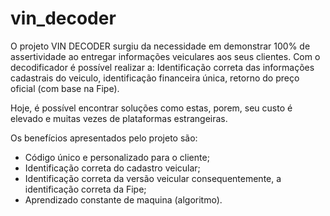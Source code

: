 # vin_decoder

O projeto VIN DECODER surgiu da necessidade em demonstrar 100% de
assertividade ao entregar informações veiculares aos seus clientes. Com o
decodificador é possível realizar a: Identificação correta das informações cadastrais
do veiculo, identificação financeira única, retorno do preço oficial (com base na
Fipe).

Hoje, é possível encontrar soluções como estas, porem, seu custo é elevado e
muitas vezes de plataformas estrangeiras.

Os benefícios apresentados pelo projeto são:
- Código único e personalizado para o cliente;
- Identificação correta do cadastro veicular;
- Identificação correta da versão veicular consequentemente, a identificação correta da Fipe;
- Aprendizado constante de maquina (algoritmo).
